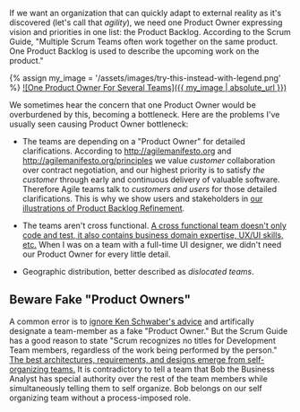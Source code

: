 If we want an organization that can quickly adapt to external reality as it's discovered (let's call that _agility_), we need one Product Owner expressing vision and priorities in one list: the Product Backlog.  According to the Scrum Guide, "Multiple Scrum Teams often work together on the same product. One Product Backlog is used to describe the upcoming work on the product."

{% assign my_image = '/assets/images/try-this-instead-with-legend.png' %}
<a href="{{ my_image }}">
![One Product Owner For Several Teams]({{ my_image | absolute_url }})
</a>

We sometimes hear the concern that one Product Owner would be overburdened by this, becoming a bottleneck.  Here are the problems I've usually seen causing Product Owner bottleneck:

* The teams are depending on a "Product Owner" for detailed clarifications.  According to <http://agilemanifesto.org> and <http://agilemanifesto.org/principles> we value _customer_ collaboration over contract negotiation, and our highest priority is to satisfy _the customer_ through early and continuous delivery of valuable software.  Therefore Agile teams talk to _customers and users_ for those detailed clarifications.  This is why we show users and stakeholders in [our illustrations of Product Backlog Refinement](https://less.works/less/framework/product-backlog-refinement.html).

* The teams aren't cross functional.  [A cross functional team doesn't only code and test, it also contains business domain expertise, UX/UI skills, etc.](https://youtu.be/e7mzpKHOAHs?t=4m55s)  When I was on a team with a full-time UI designer, we didn't need our Product Owner for every little detail.

* Geographic distribution, better described as *dislocated teams*.


## Beware Fake "Product Owners"

A common error is to [ignore Ken Schwaber's advice](https://kenschwaber.wordpress.com/2011/01/31/product-owners-not-proxies/) and artifically designate a team-member as a fake "Product Owner."  But the Scrum Guide has a good reason to state "Scrum recognizes no titles for Development Team members, regardless of the work being performed by the person."  [The best architectures, requirements, and designs emerge from self-organizing teams.](http://agilemanifesto.org/principles.html) It is contradictory to tell a team that Bob the Business Analyst has special authority over the rest of the team members while simultaneously telling them to self organize. Bob belongs on our self organizing team without a process-imposed role.  